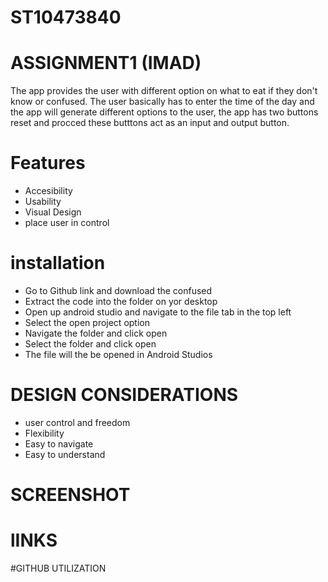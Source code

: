 # ST10473840
# ASSIGNMENT1 (IMAD)
The app provides the user with different option on what to eat if they don't know or confused. The user basically has to enter the time of the day and the app will generate different options to the user, the app has two buttons reset and procced these butttons act as an input and output button.
# Features
* Accesibility
* Usability
* Visual Design
* place user in control
# installation
* Go to Github link and download the confused
* Extract the code into the folder on yor desktop
* Open up android studio and navigate to the file tab in the top left
* Select the open project option
* Navigate the folder and click open
* Select the folder and click open
* The file will the be opened in Android Studios
# DESIGN CONSIDERATIONS
* user control and freedom
* Flexibility
* Easy to navigate
* Easy to understand
# SCREENSHOT


# lINKS

#GITHUB UTILIZATION
